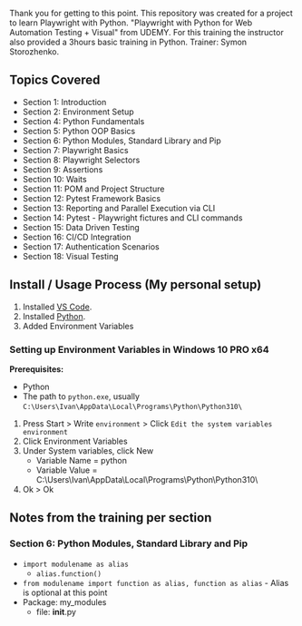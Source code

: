 Thank you for getting to this point. This repository was created for a project to learn Playwright with Python. "Playwright with Python for Web Automation Testing + Visual" from UDEMY. For this training the instructor also provided a 3hours basic training in Python. Trainer: Symon Storozhenko.

## Topics Covered
- Section 1: Introduction
- Section 2: Environment Setup
- Section 4: Python Fundamentals
- Section 5: Python OOP Basics
- Section 6: Python Modules, Standard Library and Pip
- Section 7: Playwright Basics
- Section 8: Playwright Selectors
- Section 9: Assertions
- Section 10: Waits
- Section 11: POM and Project Structure
- Section 12: Pytest Framework Basics
- Section 13: Reporting and Parallel Execution via CLI
- Section 14: Pytest - Playwright fictures and CLI commands
- Section 15: Data Driven Testing
- Section 16: CI/CD Integration
- Section 17: Authentication Scenarios
- Section 18: Visual Testing


## Install / Usage Process (My personal setup)
1. Installed [VS Code](https://code.visualstudio.com).
2. Installed [Python](https://python.org).
3. Added Environment Variables

### Setting up Environment Variables in Windows 10 PRO x64

**Prerequisites:**
- Python
- The path to `python.exe`, usually `C:\Users\Ivan\AppData\Local\Programs\Python\Python310\`

1. Press Start > Write `environment` > Click `Edit the system variables environment`
2. Click Environment Variables
3. Under System variables, click New
    - Variable Name = python
    - Variable Value = C:\Users\Ivan\AppData\Local\Programs\Python\Python310\
4. Ok > Ok

## Notes from the training per section

### Section 6: Python Modules, Standard Library and Pip
- `import modulename as alias`
    - `alias.function()`
- `from modulename import function as alias, function as alias` - Alias is optional at this point
- Package: my_modules
    - file: __init__.py
